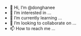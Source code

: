 - 👋 Hi, I’m @donghanee
- 👀 I’m interested in ...
- 🌱 I’m currently learning ...
- 💞️ I’m looking to collaborate on ...
- 📫 How to reach me ...

<!---
donghanee/donghanee is a ✨ special ✨ repository because its `README.md` (this file) appears on your GitHub profile.
You can click the Preview link to take a look at your changes.
--->
